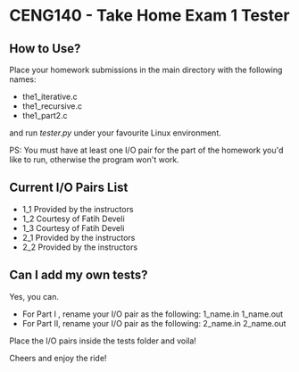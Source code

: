 <h1>CENG140 - Take Home Exam 1 Tester</h1>
<h2>How to Use?</h2>
<p>Place your homework submissions in the main directory with the following names:
<ul><li>the1_iterative.c</li>
<li>the1_recursive.c</li>
<li>the1_part2.c</li></ul>
and run <i>tester.py</i> under your favourite Linux environment.</p>
<p>PS: You must have at least one I/O pair for the part of the homework you'd like to run, otherwise the program won't work.</p>
<h2>Current I/O Pairs List</h2>
<ul><li>1_1  Provided by the instructors</li>
<li>1_2  Courtesy of Fatih Develi</li>
<li>1_3  Courtesy of Fatih Develi</li>
<li>2_1  Provided by the instructors</li>
<li>2_2  Provided by the instructors</li></ul>
<h2>Can I add my own tests?</h2>
<p>Yes, you can.</p>
<ul><li>For Part I&nbsp;, rename your I/O pair as the following: 1_name.in 1_name.out</li>
<li>For Part II, rename your I/O pair as the following: 2_name.in 2_name.out</li></ul>
Place the I/O pairs inside the tests folder and voila!</p>
<p>Cheers and enjoy the ride!</p>